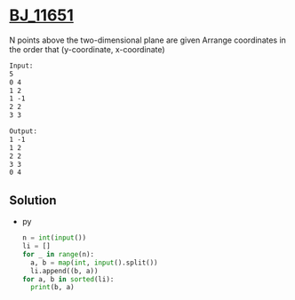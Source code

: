 # [BJ_11651](https://acmicpc.net/problem/11651)

N points above the two-dimensional plane are given
Arrange coordinates in the order that (y-coordinate, x-coordinate)

```txt
Input:
5
0 4
1 2
1 -1
2 2
3 3

Output:
1 -1
1 2
2 2
3 3
0 4
```

## Solution

* py

  ```py
  n = int(input())
  li = []
  for _ in range(n):
    a, b = map(int, input().split())
    li.append((b, a))
  for a, b in sorted(li):
    print(b, a)
  ```
